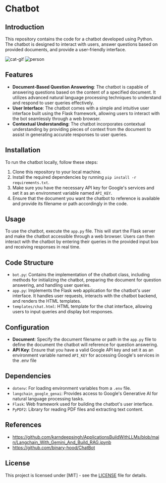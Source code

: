 # Chatbot 

## Introduction
This repository contains the code for a chatbot developed using Python. The chatbot is designed to interact with users, answer questions based on provided documents, and provide a user-friendly interface.

![cat-gif](https://i.pinimg.com/originals/ab/dc/be/abdcbe5fdef8ee78bdc312cda2b67df6.gif) ![person](https://media.licdn.com/dms/image/D5622AQETJHP2BTWgMA/feedshare-shrink_2048_1536/0/1707699779812?e=2147483647&v=beta&t=muxSQenGAz_xzkIAaSyr0uO4lpxvFh3WAYS5b0O_0mM)

## Features
- **Document-Based Question Answering**: The chatbot is capable of answering questions based on the content of a specified document. It utilizes advanced natural language processing techniques to understand and respond to user queries effectively.
- **User Interface**: The chatbot comes with a simple and intuitive user interface built using the Flask framework, allowing users to interact with the bot seamlessly through a web browser.
- **Contextual Understanding**: The chatbot incorporates contextual understanding by providing pieces of context from the document to assist in generating accurate responses to user queries.

## Installation
To run the chatbot locally, follow these steps:
1. Clone this repository to your local machine.
2. Install the required dependencies by running `pip install -r requirements.txt`.
3. Make sure you have the necessary API key for Google's services and set it as an environment variable named `API_KEY`.
4. Ensure that the document you want the chatbot to reference is available and provide its filename or path accordingly in the code.

## Usage
To use the chatbot, execute the `app.py` file. This will start the Flask server and make the chatbot accessible through a web browser. Users can then interact with the chatbot by entering their queries in the provided input box and receiving responses in real time.

## Code Structure
- `bot.py`: Contains the implementation of the chatbot class, including methods for initializing the chatbot, preparing the document for question answering, and handling user queries.
- `app.py`: Implements the Flask web application for the chatbot's user interface. It handles user requests, interacts with the chatbot backend, and renders the HTML templates.
- `templates/chat.html`: HTML template for the chat interface, allowing users to input queries and display bot responses.

## Configuration
- **Document**: Specify the document filename or path in the `app.py` file to define the document the chatbot will reference for question answering.
- **API Key**: Ensure that you have a valid Google API key and set it as an environment variable named `API_KEY` for accessing Google's services in the .env file

## Dependencies
- `dotenv`: For loading environment variables from a `.env` file.
- `langchain_google_genai`: Provides access to Google's Generative AI for natural language processing tasks.
- `Flask`: Web framework used for building the chatbot's user interface.
- `PyPDF2`: Library for reading PDF files and extracting text content.

## References
- https://github.com/karndeepsingh/ApplicationsBuildWithLLMs/blob/main/Langchain_With_Gemini_And_Build_RAG.ipynb
- https://github.com/binary-hood/ChatBot

## License
This project is licensed under [MIT] - see the [LICENSE](LICENSE) file for details.
